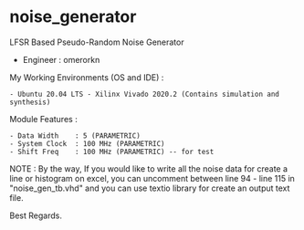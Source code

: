 # noise_generator
LFSR Based Pseudo-Random Noise Generator

  - Engineer : omerorkn

My Working Environments (OS and IDE) :

    - Ubuntu 20.04 LTS - Xilinx Vivado 2020.2 (Contains simulation and synthesis)

Module Features :

    - Data Width    : 5 (PARAMETRIC)
    - System Clock  : 100 MHz (PARAMETRIC)
    - Shift Freq    : 100 MHz (PARAMETRIC) -- for test

NOTE : By the way, If you would like to write all the noise data for create a line or histogram on excel, you can uncomment between line 94 - line 115 in "noise_gen_tb.vhd" and you can use textio library for create an output text file.

Best Regards.
